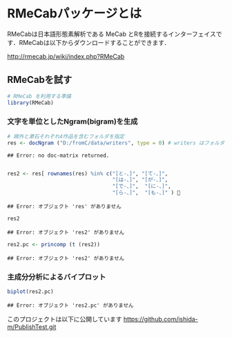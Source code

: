RMeCabパッケージとは
========================================================
RMeCabは日本語形態素解析である MeCab とRを接続するインターフェイスです．RMeCabは以下からダウンロードすることができます．

http://rmecab.jp/wiki/index.php?RMeCab

RMeCabを試す
-------------------------



```r
# RMeCab を利用する準備
library(RMeCab)
```




### 文字を単位としたNgram(bigram)を生成


```r
# 鴎外と漱石それぞれ4作品を含むフォルダを指定
res <- docNgram ("D:/fromC/data/writers", type = 0) # writers はフォルダ名
```

```
## Error: no doc-matrix returned.
```

```r

res2 <- res[ rownames(res) %in% c("[と-、]", "[て-、]", 
                                  "[は-、]", "[が-、]", 
                                  "[で-、]",  "[に-、]",  
                                  "[ら-、]",  "[も-、]" ) 
```

```
## Error: オブジェクト 'res' がありません
```

```r
res2
```

```
## Error: オブジェクト 'res2' がありません
```

```r
res2.pc <- princomp (t (res2))
```

```
## Error: オブジェクト 'res2' がありません
```




### 主成分分析によるバイプロット



```r
biplot(res2.pc)
```

```
## Error: オブジェクト 'res2.pc' がありません
```



このプロジェクトは以下に公開しています
https://github.com/ishida-m/PublishTest.git

